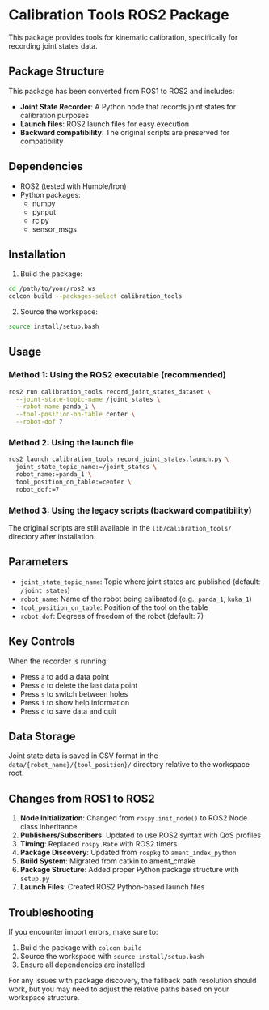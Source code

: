 # Calibration Tools ROS2 Package

This package provides tools for kinematic calibration, specifically for recording joint states data.

## Package Structure

This package has been converted from ROS1 to ROS2 and includes:

- **Joint State Recorder**: A Python node that records joint states for calibration purposes
- **Launch files**: ROS2 launch files for easy execution
- **Backward compatibility**: The original scripts are preserved for compatibility

## Dependencies

- ROS2 (tested with Humble/Iron)
- Python packages:
  - numpy
  - pynput
  - rclpy
  - sensor_msgs

## Installation

1. Build the package:
```bash
cd /path/to/your/ros2_ws
colcon build --packages-select calibration_tools
```

2. Source the workspace:
```bash
source install/setup.bash
```

## Usage

### Method 1: Using the ROS2 executable (recommended)

```bash
ros2 run calibration_tools record_joint_states_dataset \
  --joint-state-topic-name /joint_states \
  --robot-name panda_1 \
  --tool-position-on-table center \
  --robot-dof 7
```

### Method 2: Using the launch file

```bash
ros2 launch calibration_tools record_joint_states.launch.py \
  joint_state_topic_name:=/joint_states \
  robot_name:=panda_1 \
  tool_position_on_table:=center \
  robot_dof:=7
```

### Method 3: Using the legacy scripts (backward compatibility)

The original scripts are still available in the `lib/calibration_tools/` directory after installation.

## Parameters

- `joint_state_topic_name`: Topic where joint states are published (default: `/joint_states`)
- `robot_name`: Name of the robot being calibrated (e.g., `panda_1`, `kuka_1`)
- `tool_position_on_table`: Position of the tool on the table
- `robot_dof`: Degrees of freedom of the robot (default: 7)

## Key Controls

When the recorder is running:
- Press `a` to add a data point
- Press `d` to delete the last data point
- Press `s` to switch between holes
- Press `i` to show help information
- Press `q` to save data and quit

## Data Storage

Joint state data is saved in CSV format in the `data/{robot_name}/{tool_position}/` directory relative to the workspace root.

## Changes from ROS1 to ROS2

1. **Node Initialization**: Changed from `rospy.init_node()` to ROS2 Node class inheritance
2. **Publishers/Subscribers**: Updated to use ROS2 syntax with QoS profiles
3. **Timing**: Replaced `rospy.Rate` with ROS2 timers
4. **Package Discovery**: Updated from `rospkg` to `ament_index_python`
5. **Build System**: Migrated from catkin to ament_cmake
6. **Package Structure**: Added proper Python package structure with `setup.py`
7. **Launch Files**: Created ROS2 Python-based launch files

## Troubleshooting

If you encounter import errors, make sure to:
1. Build the package with `colcon build`
2. Source the workspace with `source install/setup.bash`
3. Ensure all dependencies are installed

For any issues with package discovery, the fallback path resolution should work, but you may need to adjust the relative paths based on your workspace structure.